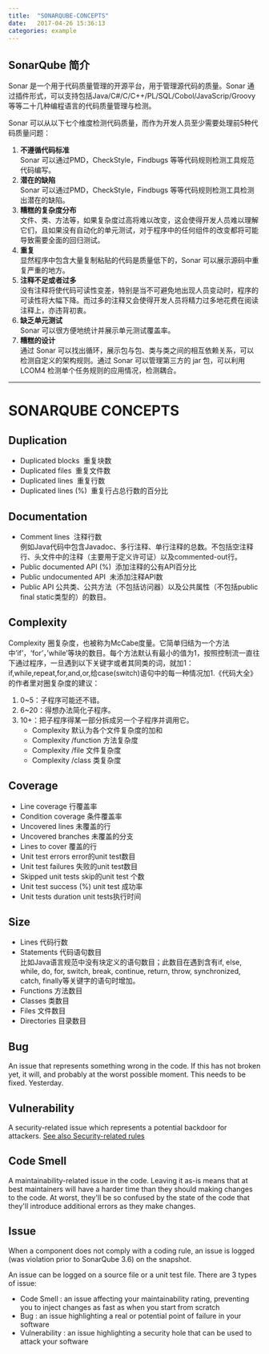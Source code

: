 ```yaml
---
title:  "SONARQUBE-CONCEPTS"
date:   2017-04-26 15:36:13
categories: example
---
```


## **SonarQube 简介**

Sonar 是一个用于代码质量管理的开源平台，用于管理源代码的质量。Sonar 通过插件形式，可以支持包括Java/C#/C/C++/PL/SQL/Cobol/JavaScrip/Groovy 等等二十几种编程语言的代码质量管理与检测。

Sonar 可以从以下七个维度检测代码质量，而作为开发人员至少需要处理前5种代码质量问题：

1. **不遵循代码标准**  
    Sonar 可以通过PMD，CheckStyle，Findbugs 等等代码规则检测工具规范代码编写。
2. **潜在的缺陷**  
    Sonar 可以通过PMD，CheckStyle，Findbugs 等等代码规则检测工具检测出潜在的缺陷。
3. **糟糕的复杂度分布**  
    文件、类、方法等，如果复杂度过高将难以改变，这会使得开发人员难以理解它们，且如果没有自动化的单元测试，对于程序中的任何组件的改变都将可能导致需要全面的回归测试。
4. **重复**  
    显然程序中包含大量复制粘贴的代码是质量低下的，Sonar 可以展示源码中重复严重的地方。
5. **注释不足或者过多**  
    没有注释将使代码可读性变差，特别是当不可避免地出现人员变动时，程序的可读性将大幅下降。而过多的注释又会使得开发人员将精力过多地花费在阅读注释上，亦违背初衷。
6. **缺乏单元测试**  
    Sonar 可以很方便地统计并展示单元测试覆盖率。
7. **糟糕的设计**  
    通过 Sonar 可以找出循环，展示包与包、类与类之间的相互依赖关系，可以检测自定义的架构规则。通过 Sonar 可以管理第三方的 jar 包，可以利用 LCOM4 检测单个任务规则的应用情况，检测耦合。

---

# **SONARQUBE CONCEPTS**

## **Duplication**

- Duplicated blocks  重复块数
- Duplicated files  重复文件数
- Duplicated lines  重复行数
- Duplicated lines (%)  重复行占总行数的百分比

## **Documentation**

- Comment lines  注释行数  
    例如Java代码中包含Javadoc、多行注释、单行注释的总数。不包括空注释行、头文件中的注释（主要用于定义许可证）以及commented-out行。
- Public documented API (%)  添加注释的公有API百分比
- Public undocumented API  未添加注释API数
- Public API  公共类、公共方法（不包括访问器）以及公共属性（不包括public final static类型的）的数目。

## **Complexity**

Complexity 圈复杂度，也被称为McCabe度量。它简单归结为一个方法中’if’，‘for’，’while’等块的数目。每个方法默认有最小的值为1，按照控制流一直往下通过程序，一旦遇到以下关键字或者其同类的词，就加1：if,while,repeat,for,and,or,给case(switch)语句中的每一种情况加1.《代码大全》的作者里对圈复杂度的建议：

1. 0~5：子程序可能还不错。
2. 6~20：得想办法简化子程序。
3. 10+：把子程序得某一部分拆成另一个子程序并调用它。
   - Complexity 默认为各个文件复杂度的加和
   - Complexity /function 方法复杂度
   - Complexity /file 文件复杂度
   - Complexity /class 类复杂度

## **Coverage**

- Line coverage 行覆盖率
- Condition coverage 条件覆盖率
- Uncovered lines 未覆盖的行
- Uncovered branches 未覆盖的分支
- Lines to cover 覆盖的行
- Unit test errors error的unit test数目
- Unit test failures 失败的unit test数目
- Skipped unit tests skip的unit test 个数
- Unit test success (%) unit test 成功率
- Unit tests duration unit tests执行时间

## **Size**

- Lines 代码行数
- Statements 代码语句数目  
    比如Java语言规范中没有块定义的语句数目；此数目在遇到含有if, else, while, do, for, switch, break, continue, return, throw, synchronized, catch, finally等关键字的语句时增加。
- Functions 方法数目
- Classes 类数目
- Files 文件数目
- Directories 目录数目

## **Bug**

An issue that represents something wrong in the code. If this has not broken yet, it will, and probably at the worst possible moment. This needs to be fixed. Yesterday.

## **Vulnerability**

A security-related issue which represents a potential backdoor for attackers. [See also Security-related rules](http://docs.sonarqube.org/display/SONAR/Security-related+rules)

## **Code Smell**

A maintainability-related issue in the code. Leaving it as-is means that at best maintainers will have a harder time than they should making changes to the code. At worst, they'll be so confused by the state of the code that they'll introduce additional errors as they make changes.

## **Issue**

When a component does not comply with a coding rule, an issue is logged (was violation prior to SonarQube 3.6) on the snapshot.

An issue can be logged on a source file or a unit test file. There are 3 types of issue:

- Code Smell : an issue affecting your maintainability rating, preventing you to inject changes as fast as when you start from scratch
- Bug : an issue highlighting a real or potential point of failure in your software
- Vulnerability : an issue highlighting a security hole that can be used to attack your software
